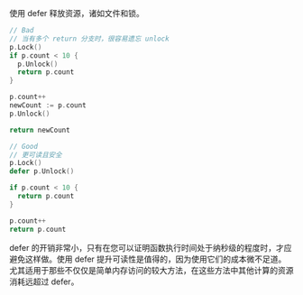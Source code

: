 使用 defer 释放资源，诸如文件和锁。
```go
// Bad
// 当有多个 return 分支时，很容易遗忘 unlock
p.Lock()
if p.count < 10 {
  p.Unlock()
  return p.count
}

p.count++
newCount := p.count
p.Unlock()

return newCount

// Good
// 更可读且安全
p.Lock()
defer p.Unlock()

if p.count < 10 {
  return p.count
}

p.count++
return p.count
```
defer 的开销非常小，只有在您可以证明函数执行时间处于纳秒级的程度时，才应避免这样做。使用 defer 提升可读性是值得的，因为使用它们的成本微不足道。尤其适用于那些不仅仅是简单内存访问的较大方法，在这些方法中其他计算的资源消耗远超过 defer。